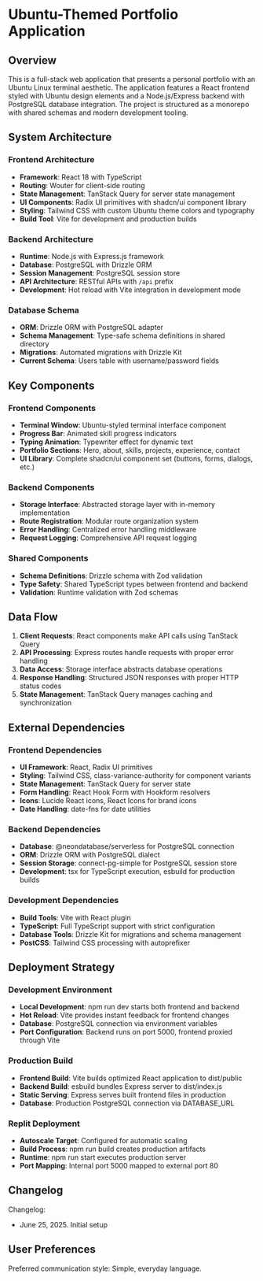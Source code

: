 # Ubuntu-Themed Portfolio Application

## Overview

This is a full-stack web application that presents a personal portfolio with an Ubuntu Linux terminal aesthetic. The application features a React frontend styled with Ubuntu design elements and a Node.js/Express backend with PostgreSQL database integration. The project is structured as a monorepo with shared schemas and modern development tooling.

## System Architecture

### Frontend Architecture
- **Framework**: React 18 with TypeScript
- **Routing**: Wouter for client-side routing
- **State Management**: TanStack Query for server state management
- **UI Components**: Radix UI primitives with shadcn/ui component library
- **Styling**: Tailwind CSS with custom Ubuntu theme colors and typography
- **Build Tool**: Vite for development and production builds

### Backend Architecture
- **Runtime**: Node.js with Express.js framework
- **Database**: PostgreSQL with Drizzle ORM
- **Session Management**: PostgreSQL session store
- **API Architecture**: RESTful APIs with `/api` prefix
- **Development**: Hot reload with Vite integration in development mode

### Database Schema
- **ORM**: Drizzle ORM with PostgreSQL adapter
- **Schema Management**: Type-safe schema definitions in shared directory
- **Migrations**: Automated migrations with Drizzle Kit
- **Current Schema**: Users table with username/password fields

## Key Components

### Frontend Components
- **Terminal Window**: Ubuntu-styled terminal interface component
- **Progress Bar**: Animated skill progress indicators
- **Typing Animation**: Typewriter effect for dynamic text
- **Portfolio Sections**: Hero, about, skills, projects, experience, contact
- **UI Library**: Complete shadcn/ui component set (buttons, forms, dialogs, etc.)

### Backend Components
- **Storage Interface**: Abstracted storage layer with in-memory implementation
- **Route Registration**: Modular route organization system
- **Error Handling**: Centralized error handling middleware
- **Request Logging**: Comprehensive API request logging

### Shared Components
- **Schema Definitions**: Drizzle schema with Zod validation
- **Type Safety**: Shared TypeScript types between frontend and backend
- **Validation**: Runtime validation with Zod schemas

## Data Flow

1. **Client Requests**: React components make API calls using TanStack Query
2. **API Processing**: Express routes handle requests with proper error handling
3. **Data Access**: Storage interface abstracts database operations
4. **Response Handling**: Structured JSON responses with proper HTTP status codes
5. **State Management**: TanStack Query manages caching and synchronization

## External Dependencies

### Frontend Dependencies
- **UI Framework**: React, Radix UI primitives
- **Styling**: Tailwind CSS, class-variance-authority for component variants
- **State Management**: TanStack Query for server state
- **Form Handling**: React Hook Form with Hookform resolvers
- **Icons**: Lucide React icons, React Icons for brand icons
- **Date Handling**: date-fns for date utilities

### Backend Dependencies
- **Database**: @neondatabase/serverless for PostgreSQL connection
- **ORM**: Drizzle ORM with PostgreSQL dialect
- **Session Storage**: connect-pg-simple for PostgreSQL session store
- **Development**: tsx for TypeScript execution, esbuild for production builds

### Development Dependencies
- **Build Tools**: Vite with React plugin
- **TypeScript**: Full TypeScript support with strict configuration
- **Database Tools**: Drizzle Kit for migrations and schema management
- **PostCSS**: Tailwind CSS processing with autoprefixer

## Deployment Strategy

### Development Environment
- **Local Development**: npm run dev starts both frontend and backend
- **Hot Reload**: Vite provides instant feedback for frontend changes
- **Database**: PostgreSQL connection via environment variables
- **Port Configuration**: Backend runs on port 5000, frontend proxied through Vite

### Production Build
- **Frontend Build**: Vite builds optimized React application to dist/public
- **Backend Build**: esbuild bundles Express server to dist/index.js
- **Static Serving**: Express serves built frontend files in production
- **Database**: Production PostgreSQL connection via DATABASE_URL

### Replit Deployment
- **Autoscale Target**: Configured for automatic scaling
- **Build Process**: npm run build creates production artifacts
- **Runtime**: npm run start executes production server
- **Port Mapping**: Internal port 5000 mapped to external port 80

## Changelog

Changelog:
- June 25, 2025. Initial setup

## User Preferences

Preferred communication style: Simple, everyday language.